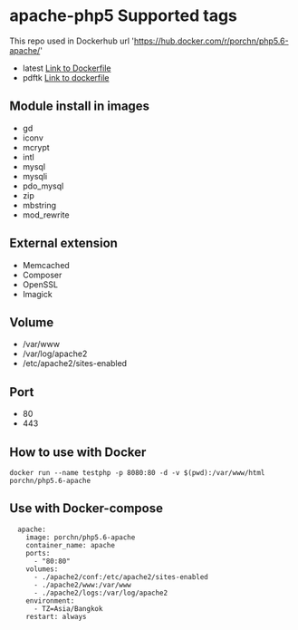 # apache-php5 Supported tags
This repo used in Dockerhub url 'https://hub.docker.com/r/porchn/php5.6-apache/'
* latest [Link to Dockerfile](https://github.com/porchn/php5-apache/tree/master)
* pdftk [Link to dockerfile](https://github.com/porchn/php5-apache/tree/pdftk)

## Module install in images
* gd
* iconv
* mcrypt
* intl
* mysql
* mysqli
* pdo_mysql
* zip
* mbstring
* mod_rewrite

## External extension
* Memcached
* Composer
* OpenSSL
* Imagick

## Volume
* /var/www
* /var/log/apache2
* /etc/apache2/sites-enabled

## Port
* 80
* 443

## How to use with Docker
```
docker run --name testphp -p 8080:80 -d -v $(pwd):/var/www/html porchn/php5.6-apache
```
## Use with Docker-compose 
```
  apache:
    image: porchn/php5.6-apache
    container_name: apache
    ports:
      - "80:80"
    volumes:
      - ./apache2/conf:/etc/apache2/sites-enabled
      - ./apache2/www:/var/www
      - ./apache2/logs:/var/log/apache2
    environment:
      - TZ=Asia/Bangkok
    restart: always
```
